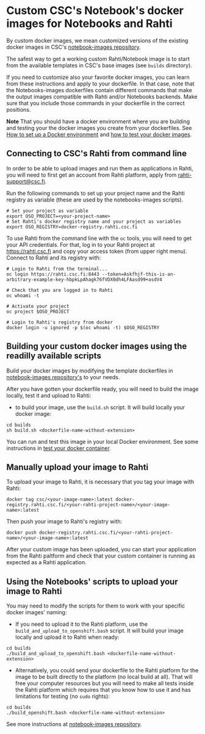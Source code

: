 # Custom CSC's Notebook's docker images for Notebooks and Rahti
By custom docker images, we mean customized versions of the existing docker images in CSC's [notebook-images repository](https://github.com/CSCfi/notebook-images).

The safest way to get a working custom Rahti/Notebook image is to  start from the available templates in CSC's base images (see `builds` directory).

If you need to customize also your favorite docker images, you can learn from these instructions and apply to your dockerfile. In that case, note that the Notebooks-images dockerfiles contain different commands that make the output images compatible with Rahti and/or Notebooks backends. Make sure that you include those commands in your dockerfile in the correct positions.

**Note** That you should have a docker environment where you are building and testing your the docker images you create from your dockerfiles. See [How to set up a Docker environment](./pouta_docker_factory.md) and [how to test your docker images](./testing_your_container.md).

##  Connecting to CSC's Rahti from command line
In order to be able to upload images and run them as applications in Rahti, you will need to first get an account from Rahti platform, apply from rahti-support@csc.fi.

Run the following commands to set up your project name and the Rahti registry as variable (these are used by the notebooks-images scripts).
```shell
# Set your project as variable
export OSO_PROJECT=<your-project-name>
# Set Rahti's docker registry name and your project as variables
export OSO_REGISTRY=docker-registry.rahti.csc.fi
```

To use Rahti from the command line with the `oc` tools,  you will need to get your API credentials. For that, log in to your Rahti project at https://rahti.csc.fi and copy your access token (from upper right menu). Connect to Rahti and its registry with:
```
# Login to Rahti from the terminal...
oc login https://rahti.csc.fi:8443 --token=Askfhjf-this-is-an-arbitrary-example-key-hbpkLpAhagk76fVDX0dh4LFAasd99+asdV4

# Check that you are logged in to Rahti
oc whoami -t

# Activate your project
oc project $OSO_PROJECT

# Login to Rahti's registry from docker
docker login -u ignored -p $(oc whoami -t) $OSO_REGISTRY
```

## Building your custom docker images using the readilly available scripts
Build your docker images by modifying the template dockerfiles in [notebook-images repository's](https://github.com/CSCfi/notebook-images/tree/master/builds) to your needs.

After you have gotten your dockerfile ready, you will need to build the image locally, test it and upload to Rahti:
* to build your image, use the `build.sh` script. It will build locally your docker image:
```shell
cd builds
sh build.sh <dockerfile-name-without-extension>
```

You can run and test this image in your local Docker environment. See some instructions in [test your docker container](testing_your_container.md).

## Manually upload your image to Rahti
To upload your image to Rahti, it is necessary that you tag your image with Rahti:
```shell
docker tag csc/<your-image-name>:latest docker-registry.rahti.csc.fi/<your-rahti-project-name>/<your-image-name>:latest
```
Then push your image to Rahti's registry with:
```shell
docker push docker-registry.rahti.csc.fi/<your-rahti-project-name>/<your-image-name>:latest
```

After your custom image has been uploaded, you can start your application from the Rahti paltform and check that your custom container is running as expected as a Rahti application.

## Using the Notebooks' scripts to upload your image to Rahti
You may need to modify the scripts for them to work with your specific docker images' naming:

* If you need to upload it to the Rahti platform, use the `build_and_upload_to_openshift.bash` script. It will build your image locally and upload it to Rahti when ready:
```shell
cd builds
./build_and_upload_to_openshift.bash <dockerfile-name-without-extension>
```

* Alternatively, you could send your dockerfile to the Rahti platform for the image to be built directly to the platform (no local build at all). That will free  your computer resources but you will need to make all tests inside the Rahti platform which requires that you know how to use it and has limitations for testing (no `sudo` rights):
```shell
cd builds
./build_openshift.bash <dockerfile-name-without-extension>
```

See more instructions at [notebook-images repository](https://github.com/CSCfi/notebook-images/tree/master/builds).
